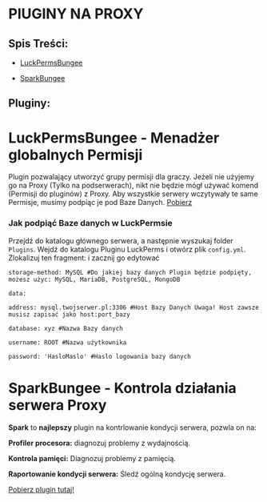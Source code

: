 # PlUGINY NA PROXY

## Spis Treści:
- [LuckPermsBungee](https://github.com/vBagieta/Minecraft/blob/main/Pluginy/pluginy-proxy.md#luckpermsbungee---menad%C5%BCer-globalnych-permisji)

- [SparkBungee](https://github.com/vBagieta/Minecraft/blob/main/Pluginy/pluginy-proxy.md#sparkbungee---kontrola-dzia%C5%82ania-serwera-proxy)


## Pluginy:

# LuckPermsBungee - Menadżer globalnych Permisji
Plugin pozwalający utworzyć grupy permisji dla graczy. Jeżeli nie użyjemy go na Proxy (Tylko na podserwerach), nikt nie będzie mógł używać komend (Permisji do pluginów) z Proxy. Aby wszystkie serwery wczytywały te same Permisje, musimy podpiąc je pod Baze Danych. [Pobierz](https://luckperms.net/download)

### Jak podpiąć Baze danych w LuckPermsie
Przejdź do katalogu głównego serwera, a następnie wyszukaj folder `Plugins`. Wejdź do katalogu Pluginu LuckPerms i otwórz plik `config.yml`.
Zlokalizuj ten fragment: i zacznij go edytować

`storage-method: MySQL #Do jakiej bazy danych Plugin będzie podpięty,  możesz użyc: MySQL, MariaDB, PostgreSQL, MongoDB`

`data:`

  `address: mysql.twojserwer.pl:3306 #Host Bazy Danych Uwaga! Host zawsze musisz zapisać jako host:port_bazy`

  `database: xyz #Nazwa Bazy danych`

  `username: ROOT #Nazwa użytkownika`
  
  `password: 'HasloMaslo' #Haslo logowania bazy danych`
  
# SparkBungee - Kontrola działania serwera Proxy
**Spark** to **najlepszy** plugin na kontrlowanie kondycji serwera, pozwla on na:

**Profiler procesora:** diagnozuj problemy z wydajnością. 

**Kontrola pamięci:** Diagnozuj problemy z pamięcią. 

**Raportowanie kondycji serwera:** Śledź ogólną kondycję serwera.

[Pobierz plugin tutaj!](https://spark.lucko.me/download)

